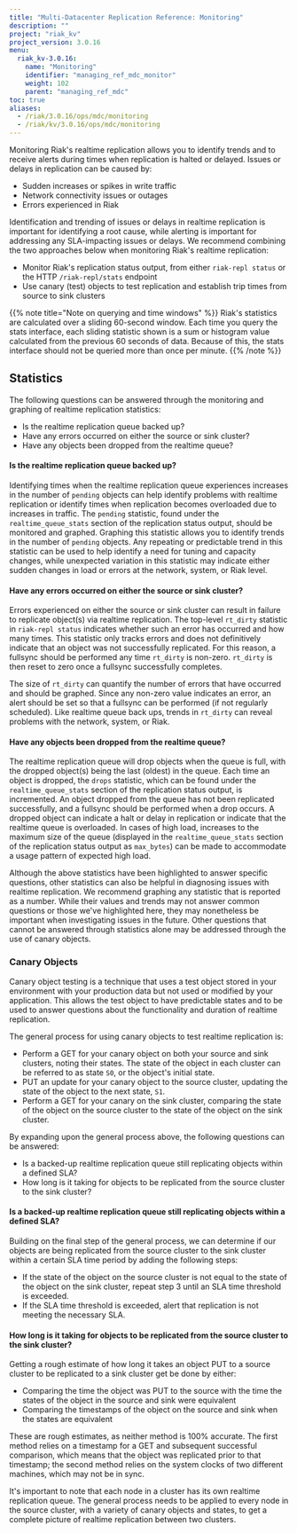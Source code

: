```yaml
---
title: "Multi-Datacenter Replication Reference: Monitoring"
description: ""
project: "riak_kv"
project_version: 3.0.16
menu:
  riak_kv-3.0.16:
    name: "Monitoring"
    identifier: "managing_ref_mdc_monitor"
    weight: 102
    parent: "managing_ref_mdc"
toc: true
aliases:
  - /riak/3.0.16/ops/mdc/monitoring
  - /riak/kv/3.0.16/ops/mdc/monitoring
---
```


Monitoring Riak's realtime replication allows you to identify trends and
to receive alerts during times when replication is halted or delayed.
Issues or delays in replication can be caused by:

* Sudden increases or spikes in write traffic
* Network connectivity issues or outages
* Errors experienced in Riak

Identification and trending of issues or delays in realtime replication
is important for identifying a root cause, while alerting is important
for addressing any SLA-impacting issues or delays. We recommend
combining the two approaches below when monitoring Riak's realtime
replication:

* Monitor Riak's replication status output, from either `riak-repl
  status` or the HTTP `/riak-repl/stats` endpoint
* Use canary (test) objects to test replication and establish trip times
  from source to sink clusters

{{% note title="Note on querying and time windows" %}}
Riak's statistics are calculated over a sliding 60-second window. Each time
you query the stats interface, each sliding statistic shown is a sum or
histogram value calculated from the previous 60 seconds of data. Because of
this, the stats interface should not be queried more than once per minute.
{{% /note %}}

## Statistics

The following questions can be answered through the monitoring and
graphing of realtime replication statistics:

* Is the realtime replication queue backed up?
* Have any errors occurred on either the source or sink cluster?
* Have any objects been dropped from the realtime queue?

#### Is the realtime replication queue backed up?

Identifying times when the realtime replication queue experiences
increases in the number of `pending` objects can help identify problems
with realtime replication or identify times when replication becomes
overloaded due to increases in traffic. The `pending` statistic, found
under the `realtime_queue_stats` section of the replication status
output, should be monitored and graphed. Graphing this statistic allows
you to identify trends in the number of `pending` objects. Any repeating
or predictable trend in this statistic can be used to help identify a
need for tuning and capacity changes, while unexpected variation in this
statistic may indicate either sudden changes in load or errors at the
network, system, or Riak level.

#### Have any errors occurred on either the source or sink cluster?

Errors experienced on either the source or sink cluster can result in
failure to replicate object(s) via realtime replication. The top-level
`rt_dirty` statistic in `riak-repl status` indicates whether such an
error has occurred and how many times. This statistic only tracks
errors and does not definitively indicate that an object was not
successfully replicated. For this reason, a fullsync should be performed
any time `rt_dirty` is non-zero. `rt_dirty` is then reset to zero once a
fullsync successfully completes.

The size of `rt_dirty` can quantify the number of errors that have
occurred and should be graphed. Since any non-zero value indicates an
error, an alert should be set so that a fullsync can be performed (if
not regularly scheduled). Like realtime queue back ups, trends in
`rt_dirty` can reveal problems with the network, system, or Riak.

#### Have any objects been dropped from the realtime queue?

The realtime replication queue will drop objects when the queue is full,
with the dropped object(s) being the last (oldest) in the queue. Each
time an object is dropped, the `drops` statistic, which can be found
under the `realtime_queue_stats` section of the replication status
output, is incremented. An object dropped from the queue has not been
replicated successfully, and a fullsync should be performed when a drop
occurs. A dropped object can indicate a halt or delay in replication or
indicate that the realtime queue is overloaded. In cases of high load,
increases to the maximum size of the queue (displayed in the
`realtime_queue_stats` section of the replication status output as
`max_bytes`) can be made to accommodate a usage pattern of expected high
load.

Although the above statistics have been highlighted to answer specific
questions, other statistics can also be helpful in diagnosing issues
with realtime replication. We recommend graphing any statistic that is
reported as a number. While their values and trends may not answer
common questions or those we've highlighted here, they may nonetheless
be important when investigating issues in the future. Other questions
that cannot be answered through statistics alone may be addressed
through the use of canary objects.

### Canary Objects

Canary object testing is a technique that uses a test object stored in
your environment with your production data but not used or modified by
your application. This allows the test object to have predictable states
and to be used to answer questions about the functionality and duration
of realtime replication.

The general process for using canary objects to test realtime replication is:

* Perform a GET for your canary object on both your source and sink
  clusters, noting their states. The state of the object in each cluster
  can be referred to as state `S0`, or the object's initial state.
* PUT an update for your canary object to the source cluster, updating
  the state of the object to the next state, `S1`.
* Perform a GET for your canary on the sink cluster, comparing the state
  of the object on the source cluster to the state of the object on the
  sink cluster.

By expanding upon the general process above, the following questions can
be answered:

* Is a backed-up realtime replication queue still replicating objects
  within a defined SLA?
* How long is it taking for objects to be replicated from the source
  cluster to the sink cluster?

#### Is a backed-up realtime replication queue still replicating objects within a defined SLA?

Building on the final step of the general process, we can determine if
our objects are being replicated from the source cluster to the sink
cluster within a certain SLA time period by adding the following steps:

- If the state of the object on the source cluster is not equal to the
  state of the object on the sink cluster, repeat step 3 until an SLA
  time threshold is exceeded.
- If the SLA time threshold is exceeded, alert that replication is not
  meeting the necessary SLA.

#### How long is it taking for objects to be replicated from the source cluster to the sink cluster?

Getting a rough estimate of how long it takes an object PUT to a source
cluster to be replicated to a sink cluster get be done by either:

* Comparing the time the object was PUT to the source with the time the
  states of the object in the source and sink were equivalent
* Comparing the timestamps of the object on the source and sink when the
  states are equivalent

These are rough estimates, as neither method is 100% accurate. The first
method relies on a timestamp for a GET and subsequent successful
comparison, which means that the object was replicated prior to that
timestamp; the second method relies on the system clocks of two
different machines, which may not be in sync.

It's important to note that each node in a cluster has its own realtime
replication queue. The general process needs to be applied to every
node in the source cluster, with a variety of canary objects and states,
to get a complete picture of realtime replication between two clusters.

